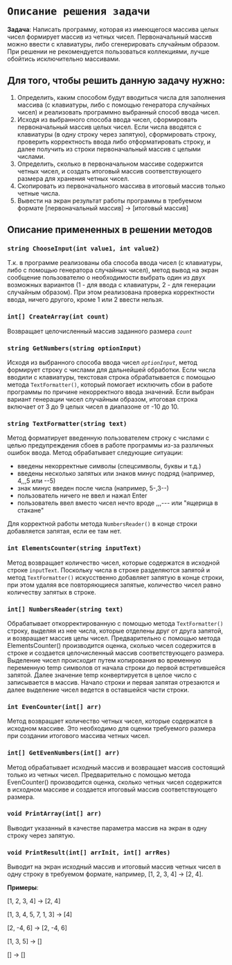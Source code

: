 # `Описание решения задачи`

**Задача**: Написать программу, которая из имеющегося массива целых чисел формирует массив из четных чисел. Первоначальный массив можно ввести с клавиатуры, либо сгенерировать случайным образом. При решении не рекомендуется пользоваться коллекциями, лучше обойтись исключительно массивами.

## Для того, чтобы решить данную задачу нужно:
1. Определить, каким способом будут вводиться числа для заполнения массива (с клавиатуры, либо с помощью генератора случайных чисел) и реализовать программно выбранный способ ввода чисел.
2. Исходя из выбранного способа ввода чисел, сформировать первоначальный массив целых чисел. Если числа вводятся с клавиатуры (в одну строку через запятую), сформировать строку, проверить корректность ввода либо отформатировать строку, и далее получить из строки первоначальный массив с целыми числами.
3. Определить, сколько в первоначальном массиве содержится четных чисел, и создать итоговый массив соответствующего размера для хранения четных чисел.
4. Скопировать из первоначального массива в итоговый массив только четные числа.
5. Вывести на экран результат работы программы в требуемом формате [первоначальный массив] -> [итоговый массив]

## Описание примененных в решении методов

### `string ChooseInput(int value1, int value2)`

Т.к. в программе реализованы оба способа ввода чисел (с клавиатуры, либо с помощью генератора случайных чисел), метод вывод на экран сообщение пользователю о необходимости выбрать один из двух возможных вариантов (1 - для ввода с клавиатуры, 2 - для генерации случайным образом). При этом реализована проверка корректности ввода, ничего другого, кроме 1 или 2 ввести нельзя.

### `int[] CreateArray(int count)`

Возвращает целочисленный массив заданного размера *`count`*

### `string GetNumbers(string optionInput)`

Исходя из выбранного способа ввода чисел *`optionInput`*, метод формирует строку с числами для дальнейшей обработки. Если числа вводили с клавиатуры, текстовая строка обрабатывается с помощью метода `TextFormatter()`, который помогает исключить сбои в работе программы по причине некорректного ввода значений. Если выбран вариант генерации чисел случайным образом, итоговая строка включает от 3 до 9 целых чисел в диапазоне от -10 до 10. 

### `string TextFormatter(string text)` 

Метод форматирует введенную пользователем строку с числами с целью предупреждения сбоев в работе программы из-за различных ошибок ввода. Метод обрабатывает следующие ситуации:

* введены некорректные символы (спецсимволы, буквы и т.д.)
* введены несколько запятых или знаков минус подряд (например, 4,,,5 или --5) 
* знак минус введен после числа (например, 5-,3--)
* пользователь ничего не ввел и нажал Enter
* пользователь ввел вместо чисел нечто вроде ,,,--- или "ящерица в стакане"

Для корректной работы метода `NumbersReader()` в конце строки добавляется запятая, если ее там нет.

### `int ElementsCounter(string inputText)`

Метод возвращает количество чисел, которые содержатся в исходной строке `inputText`. Поскольку числа в строке разделяются запятой и метод `TextFormatter()` искусственно добавляет запятую в конце строки, при этом удаляя все повторяющиеся запятые, количество чисел равно количеству запятых в строке.

### `int[] NumbersReader(string text)`

Обрабатывает откорректированную с помощью метода `TextFormatter()` строку, выделяя из нее числа, которые отделены друг от друга запятой, и возвращает массив целы чисел. Предварительно с помощью метода ElementsCounter() производится оценка, сколько чисел содержится в строке и создается целочисленный массив соответствующего размера. Выделение чисел происходит путем копирования во временную переменную temp символов от начала строки до первой встретившейся запятой. Далее значение temp конвертируется в целое число с записывается в массив. Начало строки и первая запятая отрезаются и далее выделение чисел ведется в оставшейся части строки.

### `int EvenCounter(int[] arr)`

Метод возвращает количество четных чисел, которые содержатся в исходном массиве. Это необходимо для оценки требуемого размера при создании итогового массива четных чисел.

### `int[] GetEvenNumbers(int[] arr)`

Метод обрабатывает исходный массив и возвращает массив состоящий только из четных чисел. Предварительно с помощью метода EvenCounter() производится оценка, сколько четных чисел содержится в исходном массиве и создается итоговый массив соответствующего размера.

### `void PrintArray(int[] arr)`

Выводит указанный в качестве параметра массив на экран в одну строку через запятую.

### `void PrintResult(int[] arrInit, int[] arrRes)`

Выводит на экран исходный массив и итоговый массив четных чисел в одну строку в требуемом формате, например, [1, 2, 3, 4] -> [2, 4].

**Примеры**:

[1, 2, 3, 4] -> [2, 4]

[1, 3, 4, 5, 7, 1, 3] -> [4]

[2, -4, 6] -> [2, -4, 6]

[1, 3, 5] -> []

[] -> []